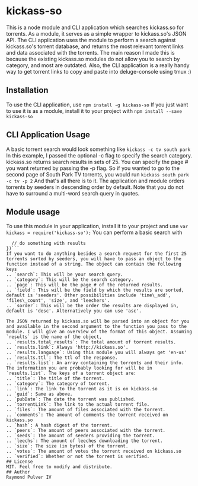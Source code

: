 # kickass-so
This is a node module and CLI application which searches kickass.so for torrents. As a module, it serves as a simple wrapper to kickass.so's JSON API. The CLI application uses the module to perform a search against kickass.so's torrent database, and returns the most relevant torrent links and data associated with the torrents. The main reason I made this is because the existing kickass.so modules do not allow you to search by category, and most are outdated. Also, the CLI application is a really handy way to get torrent links to copy and paste into deluge-console using tmux :)

## Installation
To use the CLI application, use
```npm install -g kickass-so```
If you just want to use it is as a module, install it to your project with
```npm install --save kickass-so```

## CLI Application Usage
A basic torrent search would look something like
```kickass -c tv south park```
In this example, I passed the optional -c flag to specify the search category. kickass.so returns search results in sets of 25. You can specify the page # you want returned by passing the -p flag. So if you wanted to go to the second page of South Park TV torrents, you would run
```kickass south park -c tv -p 2```
And that's all there is to it. The application and module orders torrents by seeders in descending order by default. Note that you do not have to surround a multi-word search query in quotes.

## Module usage
To use this module in your application, install it to your project and use
```var kickass = require('kickass-so');```
You can perform a basic search with
```kickass('search query', function (err, results) {
  // do something with results
})```
If you want to do anything besides a search request for the first 25 torrents sorted by seeders, you will have to pass an object to the function instead of a string. The object can contain the following keys
.. `search`: This will be your search query.
.. `category`: This will be the search category.
.. `page`: This will be the page # of the returned results.
.. `field`: This will be the field by which the results are sorted, default is 'seeders'. Other possibilities include 'time\_add', 'files\_count', 'size', and 'leechers'.
.. `sorder`: This will be the order the results are displayed in, default is 'desc'. Alternatively you can use 'asc'.

The JSON returned by kickass.so will be parsed into an object for you and available in the second argument to the function you pass to the module. I will give an overview of the format of this object. Assuming `results` is the name of the object,
.. `results.total_results`: The total amount of torrent results.
.. `results.link`: Always 'http://kickass.so'.
.. `results.language`: Using this module you will always get 'en-us'
.. `results.ttl`: The ttl of the response.
.. `results.list`: An array containing the torrents and their info.
The information you are probably looking for will be in `results.list`. The keys of a torrent object are:
.. `title`: The title of the torrent.
.. `category`: The category of torrent.
.. `link`: The link to the torrent as it is on kickass.so
.. `guid`: Same as above.
.. `pubDate`: The date the torrent was published.
.. `torrentLink`: The link to the actual torrent file.
.. `files`: The amount of files associated with the torrent.
.. `comments`: The amount of comments the torrent received on kickass.so
.. `hash`: A hash digest of the torrent.
.. `peers`: The amount of peers associated with the torrent.
.. `seeds`: The amount of seeders providing the torrent.
.. `leechs`: The amount of leeches downloading the torrent.
.. `size`: The size (in bytes) of the torrent.
.. `votes`: The amount of votes the torrent received on kickass.so
.. `verified`: Whether or not the torrent is verified.
## License
MIT. Feel free to modify and distribute.
## Author
Raymond Pulver IV
